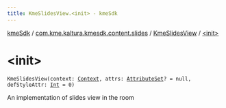 ```yaml
---
title: KmeSlidesView.<init> - kmeSdk
---
```


[kmeSdk](../../index.html) / [com.kme.kaltura.kmesdk.content.slides](../index.html) / [KmeSlidesView](index.html) / [&lt;init&gt;](./-init-.html)

# &lt;init&gt;

`KmeSlidesView(context: `[`Context`](https://developer.android.com/reference/android/content/Context.html)`, attrs: `[`AttributeSet`](https://developer.android.com/reference/android/util/AttributeSet.html)`? = null, defStyleAttr: `[`Int`](https://kotlinlang.org/api/latest/jvm/stdlib/kotlin/-int/index.html)` = 0)`

An implementation of slides view in the room

